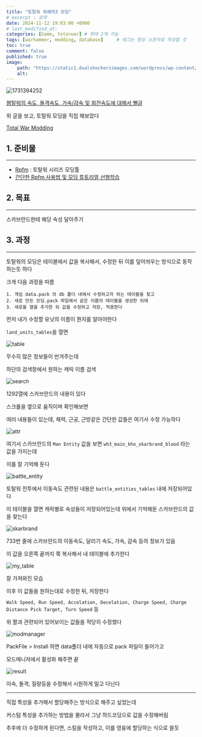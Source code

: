 ```yaml
---
title: "토탈워 워해머3 모딩"
# excerpt : 요약
date: 2024-11-12 19:03:00 +0900
# last_modified_at: 
categories: [Game, totarwar] # 최대 2개 가능
tags: [warhammer, modding, database]     # 태그는 항상 소문자로 작성할 것
toc: true
comment: false
published: true
image:
    path: "https://static1.dualshockersimages.com/wordpress/wp-content/uploads/2022/10/10-essential-mods-for-warhammer-3-immortal-empires.jpg"
    alt: 
---
```


![1731394252](https://github.com/user-attachments/assets/5979fe57-dee0-4abf-a76d-825c74cc8063)

[햄탈워의 속도, 돌격속도, 가속/감속 및 회전속도에 대해서 뻘글](https://gall.dcinside.com/mgallery/board/view/?id=ttwar&no=1909881&exception_mode=recommend&page=1)

위 글을 보고, 토탈워 모딩을 직접 해보았다

[Total War Modding](https://tw-modding.com/wiki/Main_Page)

## 1. 준비물
---
- [Rpfm](https://github.com/Frodo45127/rpfm) : 토탈워 시리즈 모딩툴
- [간단한 Rpfm 사용법 및 모딩 튜토리얼 선행학습](https://www.youtube.com/watch?si=_1a0c3WUJbGxLl_d&v=IXFdaSJ6q78&feature=youtu.be)


## 2. 목표
---

스카브란드한테 해당 속성 달아주기

## 3. 과정
---
토탈워의 모딩은 테이블에서 값을 복사해서, 수정한 뒤 이를 덮어씌우는 방식으로 동작하는듯 하다

크게 다음 과정을 따름
```
1. 게임 data.pack 의 db 폴더 내에서 수정하고자 하는 테이블을 찾고
2. 새로 만든 모딩.pack 파일에서 같은 이름의 테이블을 생성한 뒤에
3. 새로울 열을 추가한 뒤 값을 수정하고 저장, 적용한다
```

먼저 내가 수정할 유닛의 이름이 뭔지를 알아야한다

`land_units_tables`을 열면

![table](https://github.com/user-attachments/assets/d66c0b4e-51dd-47c2-a4d0-293fd3b5ade1)

무수히 많은 정보들이 반겨주는데

하단의 검색창에서 원하는 캐릭 이름 검색

![search](https://github.com/user-attachments/assets/319b30bc-9c00-472c-af47-3ef6f4bd2fd0)

1292열에 스카브란드의 내용이 있다

스크롤을 옆으로 움직이며 확인해보면

여러 내용들이 있는데, 체력, 근공, 근방같은 간단한 값들은 여기서 수정 가능하다

![attr](https://github.com/user-attachments/assets/dae71127-0d56-44a6-ba69-2d38c0544f7b)

여기서 스카브란드의 `Man Entity` 값을 보면 `wh3_main_kho_skarbrand_blood` 라는 값을 가지는데

이를 잘 기억해 둔다

![battle_entity](https://github.com/user-attachments/assets/df5ed65e-5e51-4812-9a4d-b39fb3d66299)

토탈워 전투에서 이동속도 관련된 내용은 `battle_entities_tables` 내에 저장되어있다

이 테이블을 열면 캐릭별로 속성들이 저장되어있는데 위에서 기억해둔 스카브란드의 값을 찾는다

![skarbrand](https://github.com/user-attachments/assets/dd89b078-e93b-4e12-8a8e-cde63d252aad)

733번 줄에 스카브란드의 이동속도, 달리기 속도, 가속, 감속 등의 정보가 있음

이 값을 오른쪽 끝까지 쭉 복사해서 내 테이블에 추가한다

![my_table](https://github.com/user-attachments/assets/d6653227-5c4b-41fc-82b3-9bdd75eb89d6)

잘 가져와진 모습

이후 이 값들을 원하는대로 수정한 뒤, 저장한다

`Walk Speed, Run Speed, Accelation, Decelation, Charge Speed, Charge Distance Pick Target, Turn Speed` 등

위 짤과 관련되어 있어보이는 값들을 적당히 수정했다

![modmanager](https://github.com/user-attachments/assets/1bc4beb2-b1cc-400b-8d30-3f5c37630a72)

PackFile > Install 하면 data폴더 내에 자동으로 pack 파일이 들어가고

모드매니저에서 활성화 해주면 끝

![result](https://github.com/user-attachments/assets/ae15459b-034b-4d5b-995b-2a20d966493b)

이속, 돌격, 질량등을 수정해서 시원하게 밀고 다닌다

---

직접 특성을 추가해서 할당해주는 방식으로 해주고 싶었는데

커스텀 특성을 추가하는 방법을 몰라서 그냥 하드코딩으로 값을 수정해버림

추후에 더 수정하게 된다면, 스킬을 작성하고, 이를 영웅에 할당하는 식으로 쓸듯